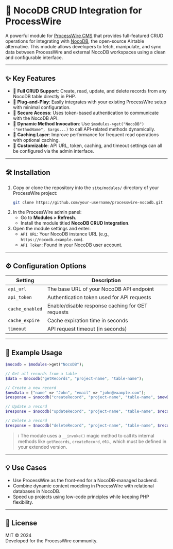 # 🔗 NocoDB CRUD Integration for ProcessWire

A powerful module for [ProcessWire CMS](https://processwire.com) that provides full-featured CRUD operations for integrating with [NocoDB](https://www.nocodb.com), the open-source Airtable alternative. This module allows developers to fetch, manipulate, and sync data between ProcessWire and external NocoDB workspaces using a clean and configurable interface.

---

## ✨ Key Features

- 🔄 **Full CRUD Support**: Create, read, update, and delete records from any NocoDB table directly in PHP.
- 🧩 **Plug-and-Play**: Easily integrates with your existing ProcessWire setup with minimal configuration.
- 🔐 **Secure Access**: Uses token-based authentication to communicate with the NocoDB API.
- 🧠 **Dynamic Method Invocation**: Use `$modules->get("NocoDB")("methodName", $args...)` to call API-related methods dynamically.
- 🚀 **Caching Layer**: Improve performance for frequent read operations with optional caching.
- 🔧 **Customizable**: API URL, token, caching, and timeout settings can all be configured via the admin interface.

---

## 🛠 Installation

1. Copy or clone the repository into the `site/modules/` directory of your ProcessWire project:
   ```bash
   git clone https://github.com/your-username/processwire-nocodb.git
   ```
2. In the ProcessWire admin panel:
   - Go to **Modules > Refresh**.
   - Install the module titled **NocoDB CRUD Integration**.
3. Open the module settings and enter:
   - `API URL`: Your NocoDB instance URL (e.g., `https://nocodb.example.com`).
   - `API Token`: Found in your NocoDB user account.

---

## ⚙️ Configuration Options

| Setting            | Description                                      |
|--------------------|--------------------------------------------------|
| `api_url`          | The base URL of your NocoDB API endpoint        |
| `api_token`        | Authentication token used for API requests      |
| `cache_enabled`    | Enable/disable response caching for GET requests |
| `cache_expire`     | Cache expiration time in seconds                |
| `timeout`          | API request timeout (in seconds)                |

---

## 🚀 Example Usage

```php
$nocodb = $modules->get("NocoDB");

// Get all records from a table
$data = $nocodb("getRecords", "project-name", "table-name");

// Create a new record
$newData = ["name" => "John", "email" => "john@example.com"];
$response = $nocodb("createRecord", "project-name", "table-name", $newData);

// Update a record
$response = $nocodb("updateRecord", "project-name", "table-name", $recordId, $updatedData);

// Delete a record
$response = $nocodb("deleteRecord", "project-name", "table-name", $recordId);
```

> ℹ️ The module uses a `__invoke()` magic method to call its internal methods like `getRecords`, `createRecord`, etc., which must be defined in your extended version.

---

## 💡 Use Cases

- Use ProcessWire as the front-end for a NocoDB-managed backend.
- Combine dynamic content modeling in ProcessWire with relational databases in NocoDB.
- Speed up projects using low-code principles while keeping PHP flexibility.

---

## 🪪 License

MIT © 2024  
Developed for the ProcessWire community.
